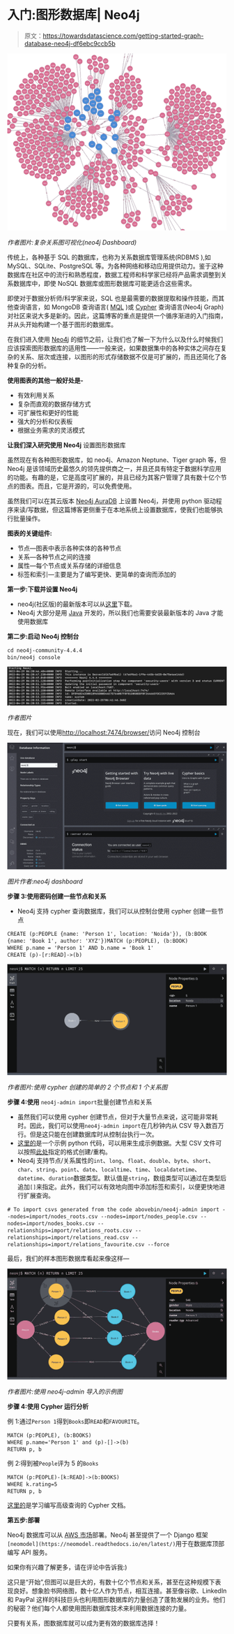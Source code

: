 # 入门:图形数据库| Neo4j

> 原文：<https://towardsdatascience.com/getting-started-graph-database-neo4j-df6ebc9ccb5b>

![](img/94bea5e695e640adefe848329e840568.png)

*作者图片:复杂关系图可视化(neo4j Dashboard)*

传统上，各种基于 SQL 的数据库，也称为关系数据库管理系统(RDBMS ),如 MySQL、SQLite、PostgreSQL 等。为各种网络和移动应用提供动力。鉴于这种数据库在社区中的流行和熟悉程度，数据工程师和科学家已经将产品需求调整到关系数据库中，即使 NoSQL 数据库或图形数据库可能更适合这些需求。

即使对于数据分析师/科学家来说，SQL 也是最需要的数据提取和操作技能，而其他查询语言，如 MongoDB 查询语言( [MQL](https://www.mongodb.com/docs/manual/tutorial/query-documents/) )或 [Cypher](https://neo4j.com/developer/cypher/) 查询语言(Neo4j Graph)对社区来说大多是新的。因此，这篇博客的重点是提供一个循序渐进的入门指南，并从头开始构建一个基于图形的数据库。

在我们进入使用 [Neo4j](https://neo4j.com/) 的细节之前，让我们也了解一下为什么以及什么时候我们应该探索图形数据库的适用性——一般来说，如果数据集中的各种实体之间存在复杂的关系、层次或连接，以图形的形式存储数据不仅是可扩展的，而且还简化了各种复杂的分析。

**使用图表的其他一般好处是-**

*   有效利用关系
*   复杂而直观的数据存储方式
*   可扩展性和更好的性能
*   强大的分析和仪表板
*   根据业务需求的灵活模式

**让我们深入研究使用 Neo4j** 设置图形数据库

虽然现在有各种图形数据库，如 neo4j、Amazon Neptune、Tiger graph 等，但 Neo4j 是该领域历史最悠久的领先提供商之一，并且还具有特定于数据科学应用的功能。有趣的是，它是高度可扩展的，并且已经为其客户管理了具有数十亿个节点的图表。而且，它是开源的，可以免费使用。

虽然我们可以在其云版本 [Neo4j AuraDB](https://neo4j.com/cloud/platform/aura-graph-database/?ref=get-started-dropdown-cta) 上设置 Neo4j，并使用 python 驱动程序来读/写数据，但这篇博客更侧重于在本地系统上设置数据库，使我们也能够执行批量操作。

**图表的关键组件:**

*   节点—图表中表示各种实体的各种节点
*   关系—各种节点之间的连接
*   属性—每个节点或关系存储的详细信息
*   标签和索引—主要是为了编写更快、更简单的查询而添加的

**第一步:下载并设置 Neo4j**

*   neo4j(社区版)的最新版本可以从[这里](https://neo4j.com/download-center/#community)下载。
*   Neo4j 大部分是用 [Java](https://www.java.com/en/) 开发的，所以我们也需要安装最新版本的 Java 才能使用数据库

**第二步:启动 Neo4j 控制台**

```
cd neo4j-community-4.4.4
bin/neo4j console
```

![](img/5db632b4040150dbc774e80212f4813e.png)

*作者图片*

现在，我们可以使用[http://localhost:7474/browser/](http://localhost:7474/browser/)访问 Neo4j 控制台

![](img/a9565eec55d8b0e94fec56cfe0ff8f93.png)

*图片作者:neo4j dashboard*

**步骤 3:使用密码创建一些节点和关系**

*   Neo4j 支持 cypher 查询数据库，我们可以从控制台使用 cypher 创建一些节点

```
CREATE (p:PEOPLE {name: 'Person 1', location: 'Noida'}), (b:BOOK {name: 'Book 1', author: 'XYZ'})MATCH (p:PEOPLE), (b:BOOK)
WHERE p.name = 'Person 1' AND b.name = 'Book 1'
CREATE (p)-[r:READ]->(b)
```

![](img/8b58f5b950a77d48cbf384352b45293d.png)

*作者图片:使用 cypher 创建的简单的 2 个节点和 1 个关系图*

**步骤 4:使用** `neo4j-admin import`批量创建节点和关系

*   虽然我们可以使用 cypher 创建节点，但对于大量节点来说，这可能非常耗时。因此，我们可以使用`neo4j-admin import`在几秒钟内从 CSV 导入数百万行。但是这只能在创建数据库时从控制台执行一次。
*   [这里的](https://drive.google.com/file/d/1z2r_8jRZA0-C4dTCIM_RbYV8RneDepPT/view?usp=sharing)是一个示例 python 代码，可以用来生成示例数据。大型 CSV 文件可以按照[此处](https://neo4j.com/docs/operations-manual/current/tutorial/neo4j-admin-import/)指定的格式创建/重构。
*   Neo4j 支持节点/关系属性的`int`、`long`、`float`、`double`、`byte`、`short`、`char`、`string`、`point`、`date`、`localtime`、`time`、`localdatetime`、`datetime`、`duration`数据类型。默认值是`string`，数组类型可以通过在类型后追加`[]`来指定。此外，我们可以有效地向图中添加标签和索引，以便更快地进行扩展查询。

```
# To import csvs generated from the code abovebin/neo4j-admin import --nodes=import/nodes_roots.csv --nodes=import/nodes_people.csv --nodes=import/nodes_books.csv --relationships=import/relations_roots.csv --relationships=import/relations_read.csv --relationships=import/relations_favourite.csv --force
```

最后，我们的样本图形数据库看起来像这样—

![](img/1e4ef599fcf6d38710ba9c0aec350361.png)

*作者图片:使用 neo4j-admin 导入的示例图*

**步骤 4:使用 Cypher 运行分析**

例 1:通过`Person 1`得到`Books`即`READ`和`FAVOURITE`。

```
MATCH (p:PEOPLE), (b:BOOKS) 
WHERE p.name='Person 1' and (p)-[]->(b) 
RETURN p, b
```

例 2:得到被`People`评为 5 的`Books`

```
MATCH (p:PEOPLE)-[k:READ]->(b:BOOKS) 
WHERE k.rating=5 
RETURN p, b
```

[这里的](https://neo4j.com/docs/cypher-manual/current/)是学习编写高级查询的 Cypher 文档。

**第五步:部署**

Neo4j 数据库可以从 [AWS 市场](https://aws.amazon.com/marketplace/pp/prodview-k4c7xihxgbafk)部署。Neo4j 甚至提供了一个 Django 框架`[neomodel](https://neomodel.readthedocs.io/en/latest/)`用于在数据库顶部编写 API 服务。

如果你有兴趣了解更多，请在评论中告诉我:)

这只是“开始”,但图可以是巨大的，有数十亿个节点和关系，甚至在这种规模下表现良好。想象脸书网络图，数十亿人作为节点，相互连接。甚至像谷歌、LinkedIn 和 PayPal 这样的科技巨头也利用图形数据库的力量创造了蓬勃发展的业务。他们的秘密？他们每个人都使用图形数据库技术来利用数据连接的力量。

只要有关系，图数据库就可以成为更有效的数据库选择！